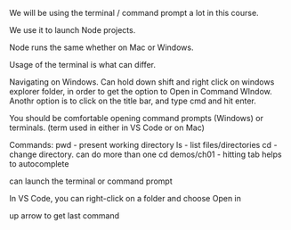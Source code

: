 We will be using the terminal / command prompt a lot in this course.

We use it to launch Node projects.

Node runs the same whether on Mac or Windows.

Usage of the terminal is what can differ.

Navigating on Windows. Can hold down shift and right click on windows explorer folder, in order to get the option to Open in Command WIndow.  Anothr option is to click on the title bar, and type cmd and hit enter.

You should be comfortable opening command prompts (Windows) or terminals. (term used in either in VS Code or on Mac)

Commands:
pwd - present working directory
ls - list files/directories
cd - change directory. can do more than one cd demos/ch01 - hitting tab helps to autocomplete

 can launch the terminal or command prompt

 In VS Code, you can right-click on a folder and choose Open in 

 up arrow to get last command

 
